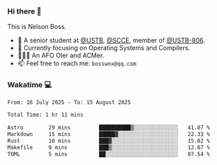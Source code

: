 ### Hi there 👋

<!--
**bosswnx/bosswnx** is a ✨ _special_ ✨ repository because its `README.md` (this file) appears on your GitHub profile.

Here are some ideas to get you started:

- 🔭 I’m currently working on ...
- 🌱 I’m currently learning ...
- 👯 I’m looking to collaborate on ...
- 🤔 I’m looking for help with ...
- 💬 Ask me about ...
- 📫 How to reach me: ...
- 😄 Pronouns: ...
- ⚡ Fun fact: ...
-->

This is Nelson Boss.

- 🏫 A senior student at [@USTB](https://www.ustb.edu.cn/), [@SCCE](https://scce.ustb.edu.cn/), member of [@USTB-806](https://ustb-806.github.io/).
- 🌱 Currently focusing on Operating Systems and Compilers.
- 🧑🏻‍💻 An AFO OIer and ACMer.
- 📫 Feel free to reach me: `bosswnx@qq.com`

### Wakatime 💻

<!--START_SECTION:waka-->

```txt
From: 16 July 2025 - To: 15 August 2025

Total Time: 1 hr 11 mins

Astro        29 mins         ██████████▒░░░░░░░░░░░░░░   41.07 %
Markdown     15 mins         █████▓░░░░░░░░░░░░░░░░░░░   22.33 %
Rust         10 mins         ███▓░░░░░░░░░░░░░░░░░░░░░   15.02 %
Makefile     9 mins          ███▒░░░░░░░░░░░░░░░░░░░░░   12.87 %
TOML         5 mins          ██░░░░░░░░░░░░░░░░░░░░░░░   07.54 %
```

<!--END_SECTION:waka-->
